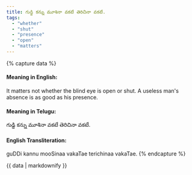 ```yaml
---
title: గుడ్డి కన్ను మూశినా వకటే తెరిచినా వకటే.
tags:
  - "whether"
  - "shut"
  - "presence"
  - "open"
  - "matters"
---
```


{% capture data %}
#### Meaning in English:
It matters not whether the blind eye is open or shut.
A useless man's absence is as good as his presence.

#### Meaning in Telugu:
గుడ్డి కన్ను మూశినా వకటే తెరిచినా వకటే.

#### English Transliteration:
guDDi kannu mooSinaa vakaTae terichinaa vakaTae.
{% endcapture %}

<div class="notice">{{ data | markdownify }}</div>

